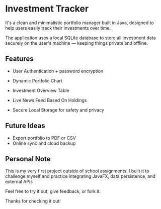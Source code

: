 # Investment Tracker
  
It's a clean and minimalistic portfolio manager built in Java, designed to help users easily track their investments over time.

The application uses a local SQLite database to store all investment data securely on the user's machine — keeping things private and offline.

## Features

- User Authentication + password encryption

- Dynamic Portfolio Chart  
  
- Investment Overview Table  
  
- Live News Feed Based On Holdings

- Secure Local Storage for safety and privacy

## Future Ideas

- Export portfolio to PDF or CSV  
- Online sync and cloud backup

## Personal Note

This is my very first project outside of school assignments. I built it to challenge myself and practice integrating JavaFX, data persistence, and external APIs

Feel free to try it out, give feedback, or fork it.  

Thanks for checking it out!